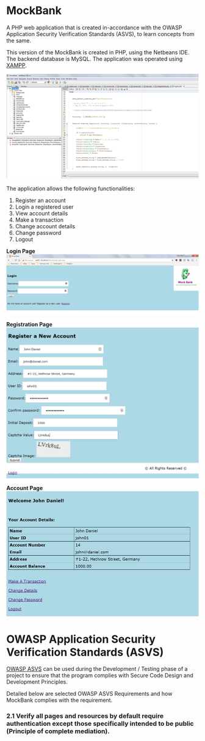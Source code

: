 # MockBank
A PHP web application that is created in-accordance with the OWASP Application Security Verification Standards (ASVS), to learn concepts from the same.

This version of the MockBank is created in PHP, using the Netbeans IDE.  The backend database is MySQL.  The application was operated using [XAMPP](https://www.apachefriends.org/index.html).

![Netbeans IDE](/images/netbeans_ide.jpg)

The application allows the following functionalities:
1. Register an account
1. Login a registered user
1. View account details
1. Make a transaction
1. Change account details
1. Change password
1. Logout

**Login Page**
![MockBank Index](/images/mockbank_index.jpg)


**Registration Page**
![Registration Page](/images/registration.jpg)


**Account Page**
![Account Page](/images/account.jpg)


# OWASP Application Security Verification Standards (ASVS)

[OWASP ASVS](https://www.owasp.org/index.php/Category:OWASP_Application_Security_Verification_Standard_Project) can be used during the Development / Testing phase of a project to ensure that the program complies with Secure Code Design and Development Principles.

Detailed below are selected OWASP ASVS Requirements and how MockBank complies with the requirement.

### 2.1 Verify all pages and resources by default require authentication except those specifically intended to be public (Principle of complete mediation).


















